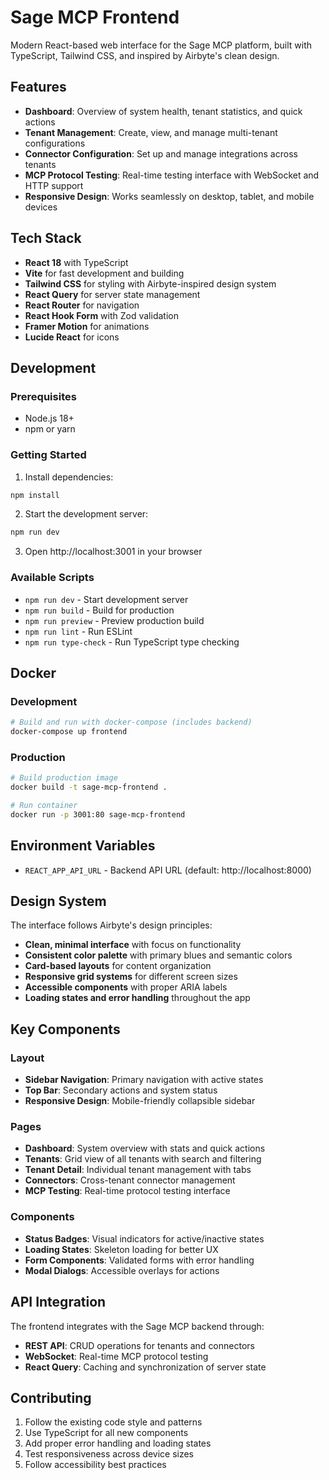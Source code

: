 # Sage MCP Frontend

Modern React-based web interface for the Sage MCP platform, built with TypeScript, Tailwind CSS, and inspired by Airbyte's clean design.

## Features

- **Dashboard**: Overview of system health, tenant statistics, and quick actions
- **Tenant Management**: Create, view, and manage multi-tenant configurations
- **Connector Configuration**: Set up and manage integrations across tenants
- **MCP Protocol Testing**: Real-time testing interface with WebSocket and HTTP support
- **Responsive Design**: Works seamlessly on desktop, tablet, and mobile devices

## Tech Stack

- **React 18** with TypeScript
- **Vite** for fast development and building
- **Tailwind CSS** for styling with Airbyte-inspired design system
- **React Query** for server state management
- **React Router** for navigation
- **React Hook Form** with Zod validation
- **Framer Motion** for animations
- **Lucide React** for icons

## Development

### Prerequisites

- Node.js 18+ 
- npm or yarn

### Getting Started

1. Install dependencies:
```bash
npm install
```

2. Start the development server:
```bash
npm run dev
```

3. Open http://localhost:3001 in your browser

### Available Scripts

- `npm run dev` - Start development server
- `npm run build` - Build for production
- `npm run preview` - Preview production build
- `npm run lint` - Run ESLint
- `npm run type-check` - Run TypeScript type checking

## Docker

### Development
```bash
# Build and run with docker-compose (includes backend)
docker-compose up frontend
```

### Production
```bash
# Build production image
docker build -t sage-mcp-frontend .

# Run container
docker run -p 3001:80 sage-mcp-frontend
```

## Environment Variables

- `REACT_APP_API_URL` - Backend API URL (default: http://localhost:8000)

## Design System

The interface follows Airbyte's design principles:

- **Clean, minimal interface** with focus on functionality
- **Consistent color palette** with primary blues and semantic colors
- **Card-based layouts** for content organization
- **Responsive grid systems** for different screen sizes
- **Accessible components** with proper ARIA labels
- **Loading states and error handling** throughout the app

## Key Components

### Layout
- **Sidebar Navigation**: Primary navigation with active states
- **Top Bar**: Secondary actions and system status
- **Responsive Design**: Mobile-friendly collapsible sidebar

### Pages
- **Dashboard**: System overview with stats and quick actions
- **Tenants**: Grid view of all tenants with search and filtering
- **Tenant Detail**: Individual tenant management with tabs
- **Connectors**: Cross-tenant connector management
- **MCP Testing**: Real-time protocol testing interface

### Components
- **Status Badges**: Visual indicators for active/inactive states
- **Loading States**: Skeleton loading for better UX
- **Form Components**: Validated forms with error handling
- **Modal Dialogs**: Accessible overlays for actions

## API Integration

The frontend integrates with the Sage MCP backend through:

- **REST API**: CRUD operations for tenants and connectors
- **WebSocket**: Real-time MCP protocol testing
- **React Query**: Caching and synchronization of server state

## Contributing

1. Follow the existing code style and patterns
2. Use TypeScript for all new components
3. Add proper error handling and loading states
4. Test responsiveness across device sizes
5. Follow accessibility best practices